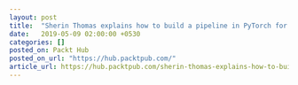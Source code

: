 ```yaml
---
layout: post
title:  "Sherin Thomas explains how to build a pipeline in PyTorch for deep learning workflows"
date:   2019-05-09 02:00:00 +0530
categories: []
posted_on: Packt Hub
posted_on_url: "https://hub.packtpub.com/"
article_url: https://hub.packtpub.com/sherin-thomas-explains-how-to-build-a-pipeline-in-pytorch-for-deep-learning-workflows/
---
```

